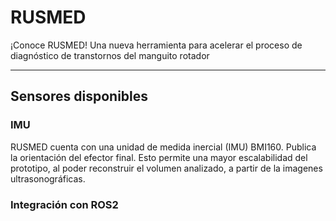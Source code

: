 # RUSMED
¡Conoce RUSMED! Una nueva herramienta para acelerar el proceso de diagnóstico de transtornos del manguito rotador 

---

## Sensores disponibles 
### IMU 
RUSMED cuenta con una unidad de medida inercial (IMU) BMI160. Publica la orientación del efector final. Esto permite una mayor escalabilidad del prototipo, al poder reconstruir el volumen analizado, a partir de la imagenes ultrasonográficas. 

### Integración con ROS2 



